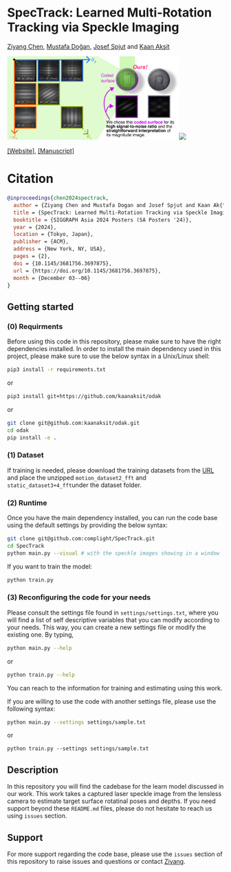 # SpecTrack: Learned Multi-Rotation Tracking via Speckle Imaging
[Ziyang Chen](https://ziyang.space/), [Mustafa Doğan](https://www.dogadogan.com/), [Josef Spjut](https://josef.spjut.me/) and [Kaan Akşit](https://kaanaksit.com)

<img src='./media/teaser0.png' width=400><img src='./media/teaser1.png' width=287>



[\[Website\]](https://complightlab.com/publications/spec_track/), [\[Manuscript\]](https://arxiv.org/pdf/2410.06028) 

# Citation
```bibtex
@inproceedings{chen2024spectrack,
  author = {Ziyang Chen and Mustafa Dogan and Josef Spjut and Kaan Ak{\c{s}}it},
  title = {SpecTrack: Learned Multi-Rotation Tracking via Speckle Imaging},
  booktitle = {SIGGRAPH Asia 2024 Posters (SA Posters '24)},
  year = {2024},
  location = {Tokyo, Japan},
  publisher = {ACM},
  address = {New York, NY, USA},
  pages = {2},
  doi = {10.1145/3681756.3697875},
  url = {https://doi.org/10.1145/3681756.3697875},
  month = {December 03--06}
}
```

## Getting started

### (0) Requirments

Before using this code in this repository, please make sure to have the right dependencies installed.
In order to install the main dependency used in this project, please make sure to use the below syntax in a Unix/Linux shell:

```bash
pip3 install -r requirements.txt
```

or

```bash
pip3 install git+https://github.com/kaanaksit/odak
```

or 

```bash
git clone git@github.com:kaanaksit/odak.git
cd odak
pip install -e .
```

### (1) Dataset

If training is needed, please download the training datasets from the [URL](https://rdr.ucl.ac.uk/ndownloader/articles/27232944/versions/1) and place the unzipped `motion_dataset2_fft` and `static_dataset3+4_fft`under the dataset folder.

### (2) Runtime
Once you have the main dependency installed, you can run the code base using the default settings by providing the below syntax:

```bash
git clone git@github.com:complight/SpecTrack.git
cd SpecTrack
python main.py --visual # with the speckle images showing in a window
```

If you want to train the model:
```bash
python train.py 

```
### (3) Reconfiguring the code for your needs
Please consult the settings file found in `settings/settings.txt`, where you will find a list of self descriptive variables that you can modify according to your needs.
This way, you can create a new settings file or modify the existing one.
By typing,
```bash
python main.py --help
```
or
```bash
python train.py --help
```
You can reach to the information for training and estimating using this work.


If you are willing to use the code with another settings file, please use the following syntax:
```bash
python main.py --settings settings/sample.txt
```
or
```base
python train.py --settings settings/sample.txt
```

## Description
In this repository you will find the cadebase for the learn model discussed in our work.
This work takes a captured laser speckle image from the lensless camera to estimate target surface rotatinal poses and depths.
If you need support beyond these `README.md` files, please do not hesitate to reach us using `issues` section.

## Support
For more support regarding the code base, please use the `issues` section of this repository to raise issues and questions or contact [Ziyang](mailto:ziyang.chen.22@ucl.ac.uk). 
